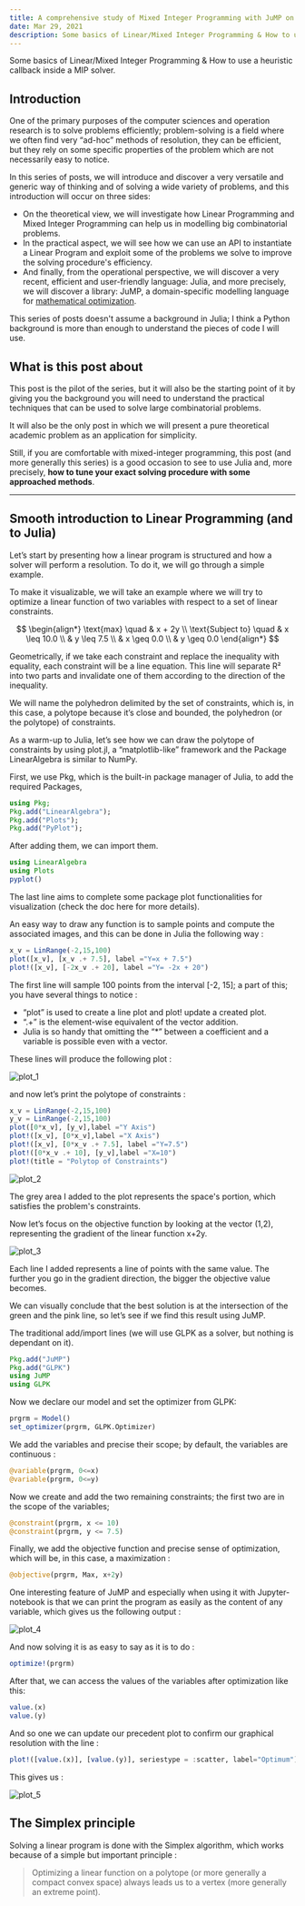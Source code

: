 ```yaml
---
title: A comprehensive study of Mixed Integer Programming with JuMP on Julia (Part 1)
date: Mar 29, 2021
description: Some basics of Linear/Mixed Integer Programming & How to use a heuristic callback inside a MIP solver.
---
```


Some basics of Linear/Mixed Integer Programming & How to use a heuristic callback inside a MIP solver.  

## Introduction

One of the primary purposes of the computer sciences and operation research is to solve problems efficiently; problem-solving is a field where we often find very “ad-hoc” methods of resolution, they can be efficient, but they rely on some specific properties of the problem which are not necessarily easy to notice.

In this series of posts, we will introduce and discover a very versatile and generic way of thinking and of solving a wide variety of problems, and this introduction will occur on three sides:

- On the theoretical view, we will investigate how Linear Programming and Mixed Integer Programming can help us in modelling big combinatorial problems.
- In the practical aspect, we will see how we can use an API to instantiate a Linear Program and exploit some of the problems we solve to improve the solving procedure's efficiency.
- And finally, from the operational perspective, we will discover a very recent, efficient and user-friendly language: Julia, and more precisely, we will discover a library: JuMP, a domain-specific modelling language for [mathematical optimization](https://en.wikipedia.org/wiki/Mathematical_optimization).

This series of posts doesn't assume a background in Julia; I think a Python background is more than enough to understand the pieces of code I will use.

## What is this post about

This post is the pilot of the series, but it will also be the starting point of it by giving you the background you will need to understand the practical techniques that can be used to solve large combinatorial problems.

It will also be the only post in which we will present a pure theoretical academic problem as an application for simplicity.

Still, if you are comfortable with mixed-integer programming, this post (and more generally this series) is a good occasion to see to use Julia and, more precisely, **how to tune your exact solving procedure with some approached methods**.

---


## Smooth introduction to Linear Programming (and to Julia)

Let’s start by presenting how a linear program is structured and how a solver will perform a resolution. To do it, we will go through a simple example.

To make it visualizable, we will take an example where we will try to optimize a linear function of two variables with respect to a set of linear constraints.

$$
\begin{align*}
\text{max} \quad & x + 2y \\
\text{Subject to} \quad & x \leq 10.0 \\
& y \leq 7.5 \\
& x \geq 0.0 \\
& y \geq 0.0
\end{align*}
$$

Geometrically, if we take each constraint and replace the inequality with equality, each constraint will be a line equation. This line will separate R² into two parts and invalidate one of them according to the direction of the inequality.

We will name the polyhedron delimited by the set of constraints, which is, in this case, a polytope because it’s close and bounded, the polyhedron (or the polytope) of constraints.

As a warm-up to Julia, let’s see how we can draw the polytope of constraints by using plot.jl, a “matplotlib-like” framework and the Package LinearAlgebra is similar to NumPy.

First, we use Pkg, which is the built-in package manager of Julia, to add the required Packages,

```julia
using Pkg;
Pkg.add("LinearAlgebra");
Pkg.add("Plots");
Pkg.add("PyPlot");
```

After adding them, we can import them.

```julia
using LinearAlgebra
using Plots
pyplot()
```

The last line aims to complete some package plot functionalities for visualization (check the doc here for more details).

An easy way to draw any function is to sample points and compute the associated images, and this can be done in Julia the following way :

```julia
x_v = LinRange(-2,15,100)
plot([x_v], [x_v .+ 7.5], label ="Y=x + 7.5")
plot!([x_v], [-2x_v .+ 20], label ="Y= -2x + 20")
```

The first line will sample 100 points from the interval [-2, 15]; a part of this; you have several things to notice :

- “plot” is used to create a line plot and plot! update a created plot.
- “.+” is the element-wise equivalent of the vector addition.
- Julia is so handy that omitting the “\*” between a coefficient and a variable is possible even with a vector.

These lines will produce the following plot :

![plot_1](plot_1.webp)

and now let’s print the polytope of constraints :

```julia
x_v = LinRange(-2,15,100)
y_v = LinRange(-2,15,100)
plot([0*x_v], [y_v],label ="Y Axis")
plot!([x_v], [0*x_v],label ="X Axis")
plot!([x_v], [0*x_v .+ 7.5], label ="Y=7.5")
plot!([0*x_v .+ 10], [y_v],label ="X=10")
plot!(title = "Polytop of Constraints")
```

![plot_2](plot_2.webp)

The grey area I added to the plot represents the space's portion, which satisfies the problem's constraints.

Now let’s focus on the objective function by looking at the vector (1,2), representing the gradient of the linear function x+2y.

![plot_3](plot_3.webp)

Each line I added represents a line of points with the same value. The further you go in the gradient direction, the bigger the objective value becomes.

We can visually conclude that the best solution is at the intersection of the green and the pink line, so let’s see if we find this result using JuMP.

The traditional add/import lines (we will use GLPK as a solver, but nothing is dependant on it).

```julia
Pkg.add("JuMP")
Pkg.add("GLPK")
using JuMP
using GLPK
```

Now we declare our model and set the optimizer from GLPK:

```julia
prgrm = Model()
set_optimizer(prgrm, GLPK.Optimizer)
```

We add the variables and precise their scope; by default, the variables are continuous :

```julia
@variable(prgrm, 0<=x)
@variable(prgrm, 0<=y)
```

Now we create and add the two remaining constraints; the first two are in the scope of the variables;

```julia
@constraint(prgrm, x <= 10)
@constraint(prgrm, y <= 7.5)
```

Finally, we add the objective function and precise sense of optimization, which will be, in this case, a maximization :

```julia
@objective(prgrm, Max, x+2y)
```

One interesting feature of JuMP and especially when using it with Jupyter-notebook is that we can print the program as easily as the content of any variable, which gives us the following output :

![plot_4](plot_4.webp)

And now solving it is as easy to say as it is to do :

```julia
optimize!(prgrm)
```

After that, we can access the values of the variables after optimization like this:

```julia
value.(x)
value.(y)
```

And so one we can update our precedent plot to confirm our graphical resolution with the line :

```julia
plot!([value.(x)], [value.(y)], seriestype = :scatter, label="Optimum")
```

This gives us :

![plot_5](plot_5.webp)

## The Simplex principle

Solving a linear program is done with the Simplex algorithm, which works because of a simple but important principle :

> Optimizing a linear function on a polytope (or more generally a compact convex space) always leads us to a vertex (more generally an extreme point).
